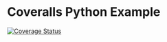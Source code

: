 # Coveralls Python Example
[![Coverage Status](https://coveralls.io/repos/github/Atlas0524/python-coveralls/badge.svg?branch=main)](https://coveralls.io/github/Atlas0524/python-coveralls?branch=main)
